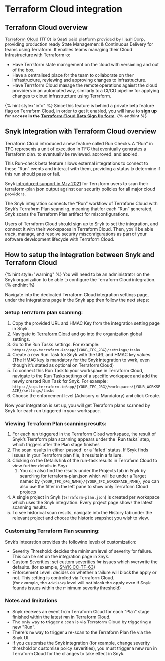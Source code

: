 # Terraform Cloud integration

## Terraform Cloud overview

[Terraform Cloud](https://www.terraform.io/cloud) (TFC) is SaaS paid platform provided by HashiCorp, providing production ready State Management & Continuous Delivery for teams using Terraform. It enables teams managing their Cloud Infrastructure with Terraform to:

* Have Terraform state management on the cloud with versioning and out of the box.
* Have a centralised place for the team to collaborate on their infrastructure, reviewing and approving changes to infrastructure.
* Have Terraform Cloud manage the remote operations against the cloud providers in an automated way, similarly to a CI/CD pipeline for applying changes to cloud infrastructure using Terraform.

{% hint style="info" %}
Since this feature is behind a private beta feature flag on Terraform Cloud, in order to get it enabled, you will have to **sign up for access in the** [**Terraform Cloud Beta Sign Up form**](http://hashi.co/tfc-beta).
{% endhint %}

## **Snyk Integration with Terraform Cloud overview**

Terraform Cloud introduced a new feature called Run Checks. A “Run” in TFC represents a unit of execution in TFC that eventually generates a Terraform plan, to eventually be reviewed, approved, and applied.&#x20;

This Run-check beta feature allows external integrations to connect to these “Run” events and interact with them, providing a status to determine if this run should pass or fail.

Snyk [introduced support in May 2021](https://snyk.io/blog/prevent-cloud-misconfigurations-hashicorp-terraform-snyk-iac/) for Terraform users to scan their terraform-plan json output against our security policies for all major cloud providers.

The Snyk integration connects the “Run” workflow of Terraform Cloud with Snyk’s Terraform Plan scanning, meaning that for each “Run” generated, Snyk scans the Terraform Plan artifact for misconfigurations.

Users of Terraform Cloud should sign up to Snyk to set the integration, and connect it with their workspaces in Terraform Cloud. Then, you'll be able track, manage, and resolve security misconfigurations as part of your software development lifecycle with Terraform Cloud.

## **How to setup the integration between Snyk and Terraform Cloud**

{% hint style="warning" %}
You will need to be an administrator on the Snyk organization to be able to configure the Terraform Cloud integration.
{% endhint %}

Navigate into the dedicated Terraform Cloud integration settings page, under the Integrations page in the Snyk app then follow the next steps:

### Setup Terraform plan scanning:

1. Copy the provided URL and HMAC Key from the integration setting page in Snyk.
2. Navigate to [Terraform Cloud](https://app.terraform.io) and go into the organization global settings.
3. Go to the Run Tasks settings. For example:\
   `https://app.terraform.io/app/{YOUR_TFC_ORG}/settings/tasks`
4. Create a new Run Task for Snyk with the URL and HMAC key values.\
   (The HMAC key is mandatory for the Snyk integration to work, even though it's stated as optional on Terraform Cloud)
5. To connect this Run Task to your workspace in Terraform Cloud, navigate to the Run Tasks settings of a specific workspace and add the newly created Run Task for Snyk. For example:\
   `https://app.terraform.io/app/{YOUR_TFC_ORG}/workspaces/{YOUR_WORKSPACE}/settings/tasks`
6. Choose the enforcement level (Advisory or Mandatory) and click Create.

Now your integration is set up, you will get Terraform plans scanned by Snyk for each run triggered in your workspace.

### Viewing Terraform Plan scanning results:

1. For each run triggered in the Terraform Cloud workspace, the result of Snyk’s Terraform plan scanning appears under the \`Run tasks\` step, which triggers after the Plan stage finishes.
2. The scan results in either \`passed\` or a \`failed\` status. If Snyk finds issues in your Terraform plan file, it results in a failure.
3. Clicking on the Details link of the run-task results in Terraform Cloud to view further details in Snyk.
   1. You can also find the results under the Projects tab in Snyk by searching for terraform-plan.json which will be under a Target named by `{YOUR_TFC_ORG_NAME}/{YOUR_TFC_WORKSPACE_NAME}`, you can also use the filter in the left pane to show only Terraform Cloud projects
4. A single project in Snyk (`terraform-plan.json`) is created per workspace which uses the Snyk integration. Every project page shows the latest scanning results.
5. To see historical scan results, navigate into the History tab under the relevant project and choose the historic snapshot you wish to view.

### Customizing Terraform Plan scanning:

Snyk’s integration provides the following levels of customization:

* Severity Threshold: decides the minimum level of severity for failure. This can be set on the integration page in Snyk.
* Custom Severities: set custom severities for issues which overwrite the defaults. (for example,  [SNYK-CC-TF-63](https://snyk.io/security-rules/SNYK-CC-TF-63))
* Enforcement Level: decides on whether a failure will block the apply or not. This setting is controlled via Terraform Cloud.\
  (for example, the `Advisory` level will not block the apply even if Snyk founds issues within the minimum severity threshold)

### Notes and limitations

* Snyk receives an event from Terraform Cloud for each "Plan" stage finished within the latest run in Terraform Cloud.
* The only way to trigger a scan is via Terraform Cloud by triggering a new "Run".
* There's no way to trigger a re-scan to the Terraform Plan file via the Snyk UI.
* If you customise the Snyk integration (for example, change severity threshold or customise policy severities), you must trigger a new run in Terraform Cloud for the changes to take effect in Snyk.
